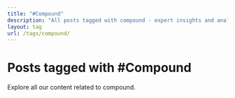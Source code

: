 ```yaml
---
title: "#Compound"
description: "All posts tagged with compound - expert insights and analysis"
layout: tag
url: /tags/compound/
---
```


# Posts tagged with #Compound

Explore all our content related to compound.

